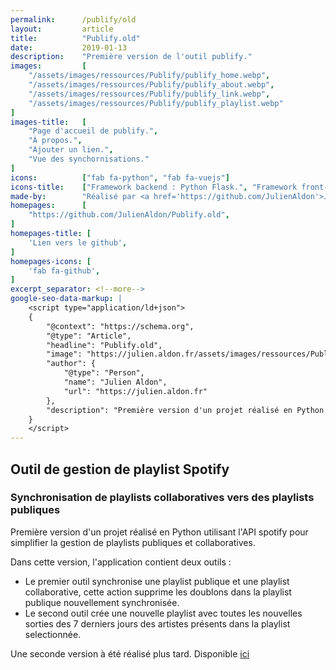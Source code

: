 ```yaml
---
permalink:      /publify/old
layout:         article
title:          "Publify.old"
date:           2019-01-13
description:    "Première version de l'outil publify."
images:         [
    "/assets/images/ressources/Publify/publify_home.webp",
    "/assets/images/ressources/Publify/publify_about.webp",
    "/assets/images/ressources/Publify/publify_link.webp",
    "/assets/images/ressources/Publify/publify_playlist.webp"
]
images-title:   [
    "Page d'accueil de publify.",
    "À propos.",
    "Ajouter un lien.",
    "Vue des synchornisations."
]
icons:          ["fab fa-python", "fab fa-vuejs"]
icons-title:    ["Framework backend : Python Flask.", "Framework front-end : VueJS."]
made-by:        "Réalisé par <a href='https://github.com/JulienAldon'>Julien Aldon</a>"
homepages:      [
    "https://github.com/JulienAldon/Publify.old",
]
homepages-title: [
    'Lien vers le github',
]
homepages-icons: [
    'fab fa-github',
]
excerpt_separator: <!--more-->
google-seo-data-markup: |
    <script type="application/ld+json">
    {
        "@context": "https://schema.org",
        "@type": "Article",
        "headline": "Publify.old",
        "image": "https://julien.aldon.fr/assets/images/ressources/Publify/publify_home.webp",
        "author": {
            "@type": "Person",
            "name": "Julien Aldon",
            "url": "https://julien.aldon.fr"
        },
        "description": "Première version d'un projet réalisé en Python utilisant l'API spotify pour simplifier la gestion de playlists publiques et collaboratives."
    }
    </script>
---
```

## Outil de gestion de playlist Spotify
### Synchronisation de playlists collaboratives vers des playlists publiques
Première version d'un projet réalisé en Python utilisant l'API spotify pour simplifier la gestion de playlists publiques et collaboratives.
<!--more-->
Dans cette version, l'application contient deux outils :
- Le premier outil synchronise une playlist publique et une playlist collaborative, cette action supprime les doublons dans la playlist publique nouvellement synchronisée.
- Le second outil crée une nouvelle playlist avec toutes les nouvelles sorties des 7 derniers jours des artistes présents dans la playlist selectionnée.

Une seconde version à été réalisé plus tard. Disponible <a href="/2021/05/27/Publify.alpha.html">ici</a>